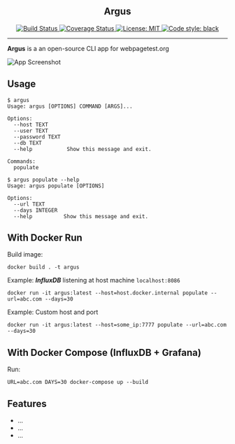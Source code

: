 <h2 align="center">Argus</h2>

<p align="center">
<a href="https://travis-ci.com/aliariff/argus">
  <img alt="Build Status" src="https://travis-ci.com/aliariff/argus.svg?branch=master">
</a>
<a href="https://codecov.io/gh/aliariff/argus">
  <img alt="Coverage Status" src="https://codecov.io/gh/aliariff/argus/branch/master/graph/badge.svg" />
</a>
<a href="https://github.com/aliariff/argus/blob/master/LICENSE">
  <img alt="License: MIT" src="https://black.readthedocs.io/en/stable/_static/license.svg">
</a>
<a href="https://github.com/ambv/black">
  <img alt="Code style: black" src="https://img.shields.io/badge/code%20style-black-000000.svg">
</a>
</p>

<hr>

**Argus** is a an open-source CLI app for webpagetest.org

![App Screenshot](https://drive.google.com/uc?export=view&id=1XT4W0HS65Af-sMZHAAvxGTI59TXoY81T)

Usage
-----
```
$ argus
Usage: argus [OPTIONS] COMMAND [ARGS]...

Options:
  --host TEXT
  --user TEXT
  --password TEXT
  --db TEXT
  --help           Show this message and exit.

Commands:
  populate
```

```
$ argus populate --help
Usage: argus populate [OPTIONS]

Options:
  --url TEXT
  --days INTEGER
  --help          Show this message and exit.
```

With Docker Run
---------------

Build image:
```
docker build . -t argus
```

Example: ***InfluxDB*** listening at host machine `localhost:8086`
```
docker run -it argus:latest --host=host.docker.internal populate --url=abc.com --days=30
```

Example: Custom host and port
```
docker run -it argus:latest --host=some_ip:7777 populate --url=abc.com --days=30
```

With Docker Compose (InfluxDB + Grafana)
----------------------------------------

Run:
```
URL=abc.com DAYS=30 docker-compose up --build
```

Features
--------

- ...
- ...
- ...
